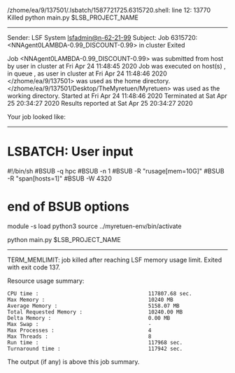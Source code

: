 /zhome/ea/9/137501/.lsbatch/1587721725.6315720.shell: line 12: 13770 Killed                  python main.py $LSB_PROJECT_NAME

------------------------------------------------------------
Sender: LSF System <lsfadmin@n-62-21-99>
Subject: Job 6315720: <NNAgent0LAMBDA-0.99_DISCOUNT-0.99> in cluster <dcc> Exited

Job <NNAgent0LAMBDA-0.99_DISCOUNT-0.99> was submitted from host <n-62-27-20> by user <s183914> in cluster <dcc> at Fri Apr 24 11:48:45 2020
Job was executed on host(s) <n-62-21-99>, in queue <hpc>, as user <s183914> in cluster <dcc> at Fri Apr 24 11:48:46 2020
</zhome/ea/9/137501> was used as the home directory.
</zhome/ea/9/137501/Desktop/TheMyretuen/Myretuen> was used as the working directory.
Started at Fri Apr 24 11:48:46 2020
Terminated at Sat Apr 25 20:34:27 2020
Results reported at Sat Apr 25 20:34:27 2020

Your job looked like:

------------------------------------------------------------
# LSBATCH: User input
#!/bin/sh
#BSUB -q hpc
#BSUB -n 1
#BSUB -R "rusage[mem=10G]"
#BSUB -R "span[hosts=1]"
#BSUB -W 4320
# end of BSUB options

module -s load python3
source ../myretuen-env/bin/activate

python main.py $LSB_PROJECT_NAME


------------------------------------------------------------

TERM_MEMLIMIT: job killed after reaching LSF memory usage limit.
Exited with exit code 137.

Resource usage summary:

    CPU time :                                   117807.68 sec.
    Max Memory :                                 10240 MB
    Average Memory :                             5158.07 MB
    Total Requested Memory :                     10240.00 MB
    Delta Memory :                               0.00 MB
    Max Swap :                                   -
    Max Processes :                              4
    Max Threads :                                8
    Run time :                                   117968 sec.
    Turnaround time :                            117942 sec.

The output (if any) is above this job summary.

